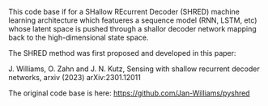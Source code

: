 This code base if for a SHallow REcurrent Decoder (SHRED) machine learning architecture which featueres a sequence model (RNN, LSTM, etc) whose latent space is pushed through a shallor decoder network mapping back to the high-dimensional state space.

The SHRED method was first proposed and developed in this paper:

J. Williams, O. Zahn and J. N. Kutz, Sensing with shallow recurrent decoder networks, arxiv (2023) arXiv:2301.12011

The original code base is here:  https://github.com/Jan-Williams/pyshred

